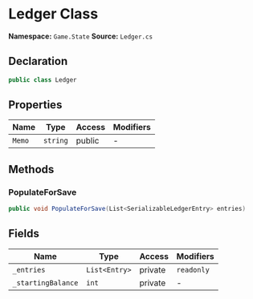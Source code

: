 # Ledger Class

**Namespace:** `Game.State`
**Source:** `Ledger.cs`

## Declaration

```csharp
public class Ledger
```

## Properties

| Name | Type | Access | Modifiers |
|------|------|--------|-----------|
| `Memo` | `string` | public | - |

## Methods

### PopulateForSave

```csharp
public void PopulateForSave(List<SerializableLedgerEntry> entries)
```

## Fields

| Name | Type | Access | Modifiers |
|------|------|--------|-----------|
| `_entries` | `List<Entry>` | private | `readonly` |
| `_startingBalance` | `int` | private | - |

